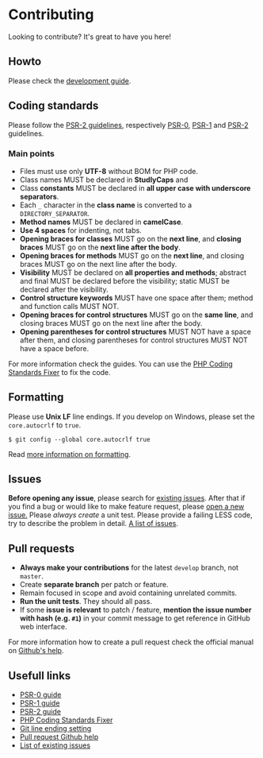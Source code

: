 # Contributing

Looking to contribute? It's great to have you here!

## Howto

Please check the [development guide](https://github.com/mishal/iless/wiki/Development).

## Coding standards

Please follow the [PSR-2 guidelines](https://github.com/php-fig/fig-standards/blob/master/accepted/PSR-2-coding-style-guide.md), respectively [PSR-0](https://github.com/php-fig/fig-standards/blob/master/accepted/PSR-0.md), [PSR-1](https://github.com/php-fig/fig-standards/blob/master/accepted/PSR-1-basic-coding-standard.md) and [PSR-2](https://github.com/php-fig/fig-standards/blob/master/accepted/PSR-2-coding-style-guide.md) guidelines.

### Main points

 * Files must use only **UTF-8** without BOM for PHP code.
 * Class names MUST be declared in **StudlyCaps** and
 * Class **constants** MUST be declared in **all upper case with underscore separators**.
 * Each `_` character in the **class name** is converted to a `DIRECTORY_SEPARATOR`.
 * **Method names** MUST be declared in **camelCase**.
 * **Use 4 spaces** for indenting, not tabs.
 * **Opening braces for classes** MUST go on the **next line**, and **closing braces** MUST go on the **next line after the body**.
 * **Opening braces for methods** MUST go on the **next line**, and closing braces MUST go on the next line after the body.
 * **Visibility** MUST be declared on **all properties and methods**; abstract and final MUST be declared before the visibility; static MUST be declared after the visibility.
 * **Control structure keywords** MUST have one space after them; method and function calls MUST NOT.
 * **Opening braces for control structures** MUST go on the **same line**, and closing braces MUST go on the next line after the body.
 * **Opening parentheses for control structures** MUST NOT have a space after them, and closing parentheses for control structures MUST NOT have a space before.

For more information check the guides. You can use the [PHP Coding Standards Fixer](http://cs.sensiolabs.org/) to fix the code.

## Formatting

Please use **Unix LF** line endings. If you develop on Windows, please set the `core.autocrlf` to `true`.

    $ git config --global core.autocrlf true

Read [more information on formatting](http://git-scm.com/book/ch7-1.html#Formatting-and-Whitespace).

## Issues

**Before opening any issue**, please search for [existing issues](https://github.com/mishal/iless/issues). After that if you find a bug or would like to make feature request, please [open a new issue.](https://github.com/mishal/iless/issues/new) Please *always create* a unit test. Please provide a failing LESS code, try to describe the problem in detail. [A list of issues](https://github.com/mishal/iless/issues).

## Pull requests

 * **Always make your contributions** for the latest `develop` branch, not `master`.
 * Create **separate branch** per patch or feature.
 * Remain focused in scope and avoid containing unrelated commits.
 * **Run the unit tests**. They should all pass.
 * If some **issue is relevant** to patch / feature, **mention the issue number with hash (e.g. `#1`)** in your commit message to get reference in GitHub web interface.

For more information how to create a pull request check the official manual on [Github's help](https://help.github.com/articles/using-pull-requests).

## Usefull links

 * [PSR-0 guide](https://github.com/php-fig/fig-standards/blob/master/accepted/PSR-0.md)
 * [PSR-1 guide](https://github.com/php-fig/fig-standards/blob/master/accepted/PSR-1-basic-coding-standard.md)
 * [PSR-2 guide](https://github.com/php-fig/fig-standards/blob/master/accepted/PSR-2-coding-style-guide.md)
 * [PHP Coding Standards Fixer](http://cs.sensiolabs.org/)
 * [Git line ending setting](http://git-scm.com/book/ch7-1.html#Formatting-and-Whitespace)
 * [Pull request Github help](https://help.github.com/articles/using-pull-requests)
 * [List of existing issues](https://github.com/mishal/iless/issues)
